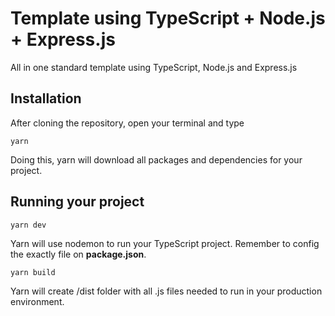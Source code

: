 # Template using TypeScript + Node.js + Express.js

All in one standard template using TypeScript, Node.js and Express.js

## Installation

After cloning the repository, open your terminal and type

```
yarn
```
Doing this, yarn will download all packages and dependencies for your project.

## Running your project

```
yarn dev
```
Yarn will use nodemon to run your TypeScript project. Remember to config the exactly file on **package.json**.

```
yarn build
```
Yarn will create /dist folder with all .js files needed to run in your production environment.

